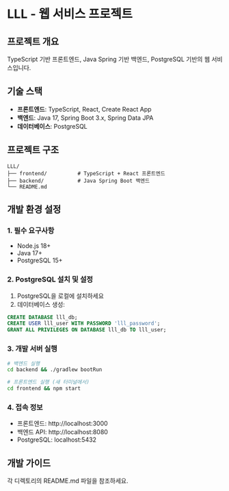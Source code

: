 # LLL - 웹 서비스 프로젝트

## 프로젝트 개요
TypeScript 기반 프론트엔드, Java Spring 기반 백엔드, PostgreSQL 기반의 웹 서비스입니다.

## 기술 스택
- **프론트엔드**: TypeScript, React, Create React App
- **백엔드**: Java 17, Spring Boot 3.x, Spring Data JPA
- **데이터베이스**: PostgreSQL

## 프로젝트 구조
```
LLL/
├── frontend/          # TypeScript + React 프론트엔드
├── backend/           # Java Spring Boot 백엔드
└── README.md
```

## 개발 환경 설정

### 1. 필수 요구사항
- Node.js 18+ 
- Java 17+
- PostgreSQL 15+

### 2. PostgreSQL 설치 및 설정
1. PostgreSQL을 로컬에 설치하세요
2. 데이터베이스 생성:
```sql
CREATE DATABASE lll_db;
CREATE USER lll_user WITH PASSWORD 'lll_password';
GRANT ALL PRIVILEGES ON DATABASE lll_db TO lll_user;
```

### 3. 개발 서버 실행
```bash
# 백엔드 실행
cd backend && ./gradlew bootRun

# 프론트엔드 실행 (새 터미널에서)
cd frontend && npm start
```

### 4. 접속 정보
- 프론트엔드: http://localhost:3000
- 백엔드 API: http://localhost:8080
- PostgreSQL: localhost:5432

## 개발 가이드
각 디렉토리의 README.md 파일을 참조하세요.
